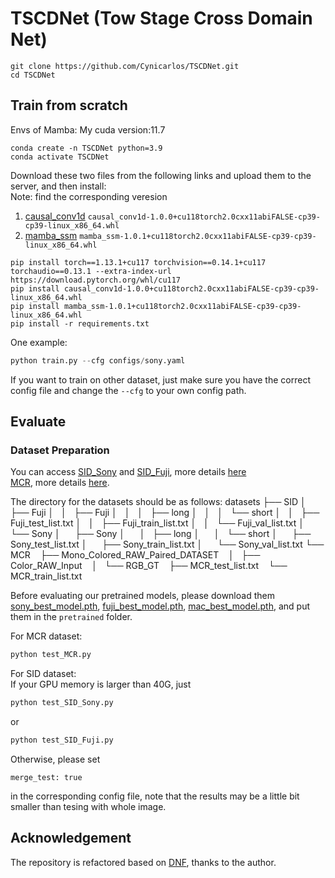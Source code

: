 # TSCDNet (Tow Stage Cross Domain Net)
```
git clone https://github.com/Cynicarlos/TSCDNet.git
cd TSCDNet
```
## Train from scratch
Envs of Mamba: My cuda version:11.7  
```
conda create -n TSCDNet python=3.9
conda activate TSCDNet
```
Download these two files from the following links and upload them to the server, and then install:  
Note: find the corresponding veresion
1. [causal_conv1d](https://github.com/Dao-AILab/causal-conv1d/releases/tag/v1.0.0)
`causal_conv1d-1.0.0+cu118torch2.0cxx11abiFALSE-cp39-cp39-linux_x86_64.whl`
2. [mamba_ssm](https://github.com/state-spaces/mamba/releases/tag/v1.0.1)
`mamba_ssm-1.0.1+cu118torch2.0cxx11abiFALSE-cp39-cp39-linux_x86_64.whl`

```
pip install torch==1.13.1+cu117 torchvision==0.14.1+cu117 torchaudio==0.13.1 --extra-index-url https://download.pytorch.org/whl/cu117
pip install causal_conv1d-1.0.0+cu118torch2.0cxx11abiFALSE-cp39-cp39-linux_x86_64.whl  
pip install mamba_ssm-1.0.1+cu118torch2.0cxx11abiFALSE-cp39-cp39-linux_x86_64.whl
pip install -r requirements.txt
```

One example:  
```python
python train.py --cfg configs/sony.yaml
```  
If you want to train on other dataset, just make sure you have the correct config file and change the `--cfg` to your own config path.

## Evaluate
### Dataset Preparation
You can access [SID_Sony](https://drive.google.com/file/d/1G6VruemZtpOyHjOC5N8Ww3ftVXOydSXx/view) and [SID_Fuji](https://drive.google.com/file/d/1C7GeZ3Y23k1B8reRL79SqnZbRBc4uizH/view), more details [here](https://github.com/cchen156/Learning-to-See-in-the-Dark)  
[MCR](https://drive.google.com/file/d/1Q3NYGyByNnEKt_mREzD2qw9L2TuxCV_r/view), more details [here](https://github.com/TCL-AILab/Abandon_Bayer-Filter_See_in_the_Dark).  

The directory for the datasets should be as follows:
datasets
├── SID
│   ├── Fuji
│   │   ├── Fuji
│   │   │   ├── long
│   │   │   └── short
│   │   ├── Fuji_test_list.txt
│   │   ├── Fuji_train_list.txt
│   │   └── Fuji_val_list.txt
│   └── Sony
│       ├── Sony
│       │   ├── long
│       │   └── short
│       ├── Sony_test_list.txt
│       ├── Sony_train_list.txt
│       └── Sony_val_list.txt
└── MCR
    ├── Mono_Colored_RAW_Paired_DATASET
    │   ├── Color_RAW_Input
    │   └── RGB_GT
    ├── MCR_test_list.txt
    └── MCR_train_list.txt      

Before evaluating our pretrained models, please download them [sony_best_model.pth](https://drive.google.com/file/d/1eAgm5HHDH0CBUsl-czZ7Kdues3tAPy7W/view?usp=drive_link), [fuji_best_model.pth](https://drive.google.com/file/d/1C9x-VcHdkFt-7MQONSkZAWtttu3Gtp12/view?usp=drive_link), [mac_best_model.pth](https://drive.google.com/file/d/1OOuyC7PcODPrcNm1uXx2CZwIS8mchtj7/view?usp=drive_link), and put them in the ```pretrained``` folder.  

For MCR dataset: 
```python
python test_MCR.py
```  
For SID dataset:  
If your GPU memory is larger than 40G, just 
```python
python test_SID_Sony.py
```
or
```python
python test_SID_Fuji.py
```
Otherwise, please set 
```
merge_test: true
```
in the corresponding config file, note that the results may be a little bit smaller than tesing with whole image.

## Acknowledgement
The repository is refactored based on [DNF](https://github.com/Srameo/DNF), thanks to the author.
